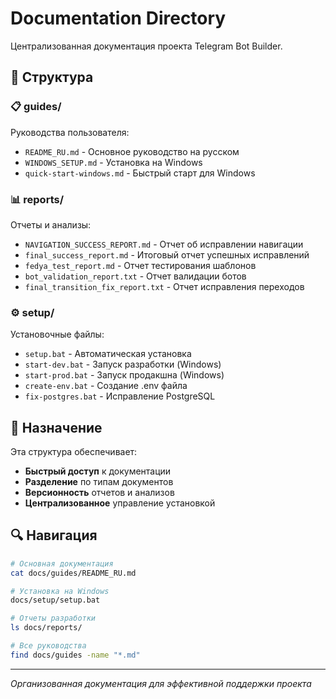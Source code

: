 # Documentation Directory

Централизованная документация проекта Telegram Bot Builder.

## 📁 Структура

### 📋 guides/
Руководства пользователя:
- `README_RU.md` - Основное руководство на русском
- `WINDOWS_SETUP.md` - Установка на Windows
- `quick-start-windows.md` - Быстрый старт для Windows

### 📊 reports/
Отчеты и анализы:
- `NAVIGATION_SUCCESS_REPORT.md` - Отчет об исправлении навигации
- `final_success_report.md` - Итоговый отчет успешных исправлений
- `fedya_test_report.md` - Отчет тестирования шаблонов
- `bot_validation_report.txt` - Отчет валидации ботов
- `final_transition_fix_report.txt` - Отчет исправления переходов

### ⚙️ setup/
Установочные файлы:
- `setup.bat` - Автоматическая установка
- `start-dev.bat` - Запуск разработки (Windows)
- `start-prod.bat` - Запуск продакшна (Windows)
- `create-env.bat` - Создание .env файла
- `fix-postgres.bat` - Исправление PostgreSQL

## 📖 Назначение

Эта структура обеспечивает:
- **Быстрый доступ** к документации
- **Разделение** по типам документов
- **Версионность** отчетов и анализов
- **Централизованное** управление установкой

## 🔍 Навигация

```bash
# Основная документация
cat docs/guides/README_RU.md

# Установка на Windows
docs/setup/setup.bat

# Отчеты разработки
ls docs/reports/

# Все руководства
find docs/guides -name "*.md"
```

---

*Организованная документация для эффективной поддержки проекта*